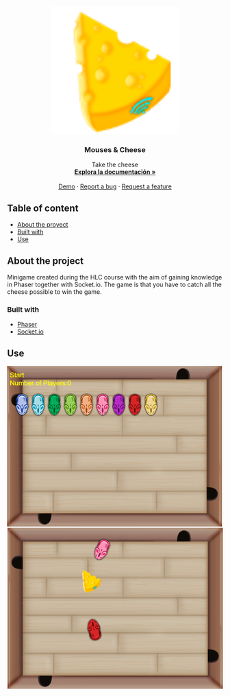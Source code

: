 <!-- PROJECT LOGO -->
<br />
<p align="center">
  <a href="https://github.com/BeTheVal/Mouses---Cheese/blob/main/Logo.png">
    <img src="/Logo.png" alt="Logo" width="300" height="300">
  </a>
  <h3 align="center">Mouses & Cheese</h3>
  <p align="center">
    Take the cheese
    <br />
    <a href="https://github.com/BeTheVal/Mouses---Cheese"><strong>Explora la documentación »</strong></a>
    <br />
    <br />
    <a href="https://game-mouse-and-cheese.herokuapp.com/">Demo</a>
    ·
    <a href="https://github.com/BeTheVal/Mouses---Cheese/issues">Report a bug</a>
    ·
    <a href="https://github.com/BeTheVal/Mouses---Cheese/issues">Request a feature</a>
  </p>
</p>


<!-- TABLE OF CONTENTS -->
## Table of content

* [About the proyect](#sobre-el-proyecto)
* [Built with](#construido-con)
* [Use](#uso)




<!-- ABOUT THE PROJECT -->
## About the project

Minigame created during the HLC course with the aim of gaining knowledge in Phaser together with Socket.io.
The game is that you have to catch all the cheese possible to win the game.

<!-- Contenido de About the Project -->

### Built with

* [Phaser](http://phaser.io/)
* [Socket.io](https://socket.io/)


<!-- USAGE EXAMPLES -->
## Use
![Start_Screen]
![Playing_Screen]


<!-- MARKDOWN LINKS & IMAGES -->
[Start_Screen]: https://github.com/BeTheVal/Mouses---Cheese/blob/main/Start_Screen.png
[Playing_Screen]: https://github.com/BeTheVal/Mouses---Cheese/blob/main/Playing_Screen.png

